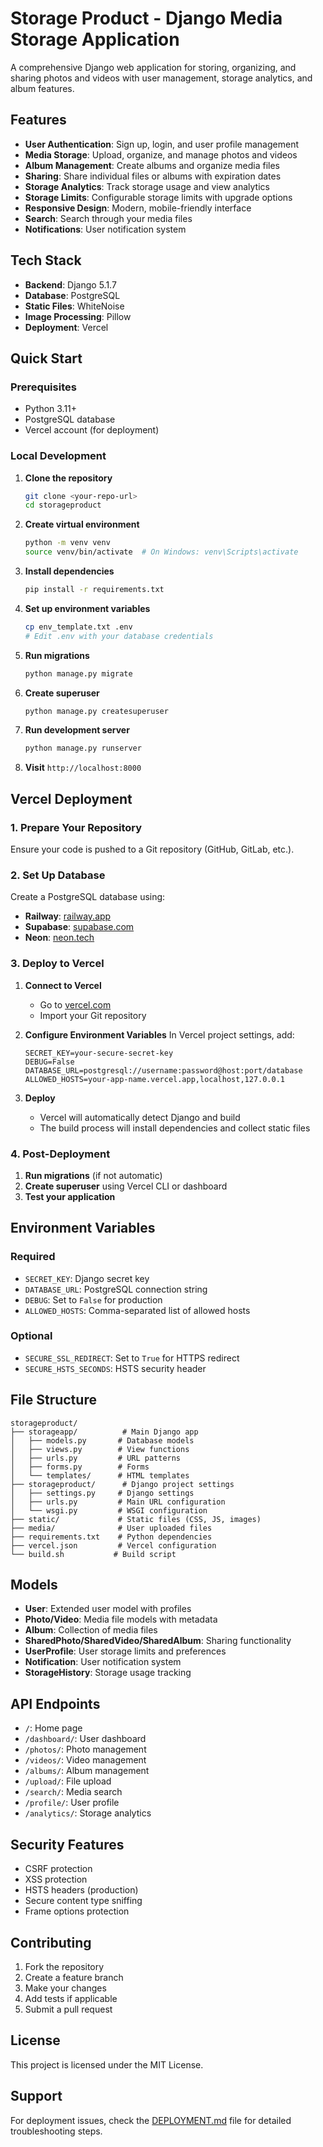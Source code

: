 # Storage Product - Django Media Storage Application

A comprehensive Django web application for storing, organizing, and sharing photos and videos with user management, storage analytics, and album features.

## Features

- **User Authentication**: Sign up, login, and user profile management
- **Media Storage**: Upload, organize, and manage photos and videos
- **Album Management**: Create albums and organize media files
- **Sharing**: Share individual files or albums with expiration dates
- **Storage Analytics**: Track storage usage and view analytics
- **Storage Limits**: Configurable storage limits with upgrade options
- **Responsive Design**: Modern, mobile-friendly interface
- **Search**: Search through your media files
- **Notifications**: User notification system

## Tech Stack

- **Backend**: Django 5.1.7
- **Database**: PostgreSQL
- **Static Files**: WhiteNoise
- **Image Processing**: Pillow
- **Deployment**: Vercel

## Quick Start

### Prerequisites

- Python 3.11+
- PostgreSQL database
- Vercel account (for deployment)

### Local Development

1. **Clone the repository**
   ```bash
   git clone <your-repo-url>
   cd storageproduct
   ```

2. **Create virtual environment**
   ```bash
   python -m venv venv
   source venv/bin/activate  # On Windows: venv\Scripts\activate
   ```

3. **Install dependencies**
   ```bash
   pip install -r requirements.txt
   ```

4. **Set up environment variables**
   ```bash
   cp env_template.txt .env
   # Edit .env with your database credentials
   ```

5. **Run migrations**
   ```bash
   python manage.py migrate
   ```

6. **Create superuser**
   ```bash
   python manage.py createsuperuser
   ```

7. **Run development server**
   ```bash
   python manage.py runserver
   ```

8. **Visit** `http://localhost:8000`

## Vercel Deployment

### 1. Prepare Your Repository

Ensure your code is pushed to a Git repository (GitHub, GitLab, etc.).

### 2. Set Up Database

Create a PostgreSQL database using:
- **Railway**: [railway.app](https://railway.app)
- **Supabase**: [supabase.com](https://supabase.com)
- **Neon**: [neon.tech](https://neon.tech)

### 3. Deploy to Vercel

1. **Connect to Vercel**
   - Go to [vercel.com](https://vercel.com)
   - Import your Git repository

2. **Configure Environment Variables**
   In Vercel project settings, add:
   ```
   SECRET_KEY=your-secure-secret-key
   DEBUG=False
   DATABASE_URL=postgresql://username:password@host:port/database
   ALLOWED_HOSTS=your-app-name.vercel.app,localhost,127.0.0.1
   ```

3. **Deploy**
   - Vercel will automatically detect Django and build
   - The build process will install dependencies and collect static files

### 4. Post-Deployment

1. **Run migrations** (if not automatic)
2. **Create superuser** using Vercel CLI or dashboard
3. **Test your application**

## Environment Variables

### Required
- `SECRET_KEY`: Django secret key
- `DATABASE_URL`: PostgreSQL connection string
- `DEBUG`: Set to `False` for production
- `ALLOWED_HOSTS`: Comma-separated list of allowed hosts

### Optional
- `SECURE_SSL_REDIRECT`: Set to `True` for HTTPS redirect
- `SECURE_HSTS_SECONDS`: HSTS security header

## File Structure

```
storageproduct/
├── storageapp/          # Main Django app
│   ├── models.py       # Database models
│   ├── views.py        # View functions
│   ├── urls.py         # URL patterns
│   ├── forms.py        # Forms
│   └── templates/      # HTML templates
├── storageproduct/      # Django project settings
│   ├── settings.py     # Django settings
│   ├── urls.py         # Main URL configuration
│   └── wsgi.py         # WSGI configuration
├── static/             # Static files (CSS, JS, images)
├── media/              # User uploaded files
├── requirements.txt    # Python dependencies
├── vercel.json         # Vercel configuration
└── build.sh           # Build script
```

## Models

- **User**: Extended user model with profiles
- **Photo/Video**: Media file models with metadata
- **Album**: Collection of media files
- **SharedPhoto/SharedVideo/SharedAlbum**: Sharing functionality
- **UserProfile**: User storage limits and preferences
- **Notification**: User notification system
- **StorageHistory**: Storage usage tracking

## API Endpoints

- `/`: Home page
- `/dashboard/`: User dashboard
- `/photos/`: Photo management
- `/videos/`: Video management
- `/albums/`: Album management
- `/upload/`: File upload
- `/search/`: Media search
- `/profile/`: User profile
- `/analytics/`: Storage analytics

## Security Features

- CSRF protection
- XSS protection
- HSTS headers (production)
- Secure content type sniffing
- Frame options protection

## Contributing

1. Fork the repository
2. Create a feature branch
3. Make your changes
4. Add tests if applicable
5. Submit a pull request

## License

This project is licensed under the MIT License.

## Support

For deployment issues, check the [DEPLOYMENT.md](DEPLOYMENT.md) file for detailed troubleshooting steps. 